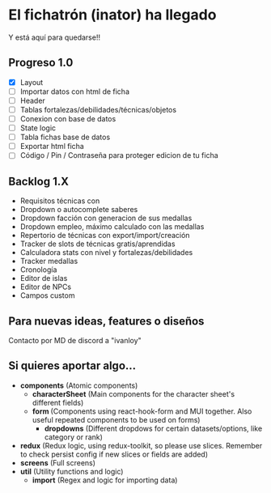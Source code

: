 # El fichatrón (inator) ha llegado
Y está aquí para quedarse!!

## Progreso 1.0
- [x] Layout
- [ ] Importar datos con html de ficha
- [ ] Header
- [ ] Tablas fortalezas/debilidades/técnicas/objetos
- [ ] Conexion con base de datos
- [ ] State logic
- [ ] Tabla fichas base de datos
- [ ] Exportar html ficha
- [ ] Código / Pin / Contraseña para proteger edicion de tu ficha

## Backlog 1.X
- Requisitos técnicas con <Chip>
- Dropdown o autocomplete saberes
- Dropdown facción con generacion de sus medallas
- Dropdown empleo, máximo calculado con las medallas
- Repertorio de técnicas con export/import/creación
- Tracker de slots de técnicas gratis/aprendidas
- Calculadora stats con nivel y fortalezas/debilidades
- Tracker medallas
- Cronología
- Editor de islas
- Editor de NPCs
- Campos custom

## Para nuevas ideas, features o diseños
Contacto por MD de discord a "ivanloy"

## Si quieres aportar algo...
- <b>components</b> (Atomic components)
  - <b>characterSheet</b> (Main components for the character sheet's different fields)
  - <b>form </b>(Components using react-hook-form and MUI together. Also useful repeated components to be used on forms)
    - <b>dropdowns</b> (Different dropdows for certain datasets/options, like category or rank)
- <b>redux</b> (Redux logic, using redux-toolkit, so please use slices. Remember to check persist config if new slices or fields are added)
- <b>screens</b> (Full screens)
- <b>util</b> (Utility functions and logic)
  - <b>import</b> (Regex and logic for importing data)